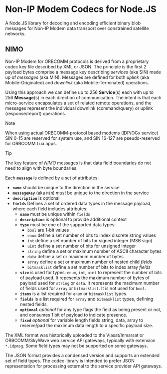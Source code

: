# Non-IP Modem Codecs for Node.JS

A Node.JS library for decoding and encoding efficient binary blob messages
for Non-IP Modem data transport over constrained satellite networks.

## NIMO

Non-IP Modem for ORBCOMM protocols is derived from a proprietary codec key file
described by XML or JSON. The principle is the first 2 payload bytes comprise
a message key describing *services* (aka SIN) made up of *messages* (aka MIN).
Messages are defined for both *uplink* (aka Mobile-Originated) and *downlink*
(aka Mobile-Terminated) operations.

Using this approach we can define up to 256 **Service**(s) each with up to
256 **Message**(s) in each direction of communication. The intent is that each
micro-service encapsulates a set of related remote operations, and the messages
represent the individual downlink (command/query) or uplink (response/report)
operations.

> [!NOTE]
> When using actual ORBCOMM-protocol based modems (IDP/OGx service) SIN 0-15 are
reserved for system use, and SIN 16-127 are pseudo-reserved for ORBCOMM Lua apps.

> [!TIP]
> The key feature of *NIMO* messages is that data field boundaries do not need to
align with byte boundaries.

Each **`message`** is defined by a set of attributes:
* **`name`** should be unique to the direction in the service
* **`messageKey`** (aka `MIN`) *must* be unique to the direction in the service
* **`description`** is optional
* **`fields`** Defines a set of ordered data types in the message payload,
where each field includes attributes:
    * **`name`** must be unique within `fields`
    * **`description`** is optional to provide additional context
    * **`type`** must be one of the supported data types:
        * `bool` are 1-bit values
        * `enum` define a set number of bits to index discrete *string* values
        * `int` define a set number of bits for signed integer (MSB sign)
        * `uint` define a set number of bits for unsigned integer
        * `string` define a set or maximum number of ASCII character bytes
        * `data` define a set or maximum number of bytes
        * `array` define a set or maximum number of nested child *fields*
        * `bitmasklist` define a set number of bits to index array *fields*
    * **`size`** is used for types: `enum`, `int`, `uint` to represent the
    number of bits of payload used. It repesents the maximum number of bytes
    of payload used for `string` or `data`. It represents the maximum number
    of fields used for `array` or `bitmasklist`. It is not used for `bool`.
    * **`items`** is a list required for `enum` or `bitmasklist` types.
    * **`fields`** is a list required for `array` and `bitmasklist` types,
    defining nested fields.
    * **`optional`** *optional* for any type flags the field as being present
    or not, and consumes 1 bit of payload to indicate presence.
    * **`fixed`** *optional* for variable length fields string, data, array
    to reserve/pad the maximum data length to a specific payload size.

The XML format was historically uploaded to the Viasat/Inmarsat or
ORBCOMM/SkyWave web service API gateways, typically with extension `*.idpmsg`.
Some field types may not be supported on some gateways.

The JSON format provides a condensed version and supports an extended set of
field types. The codec library is intended to prefer JSON representation for
processing external to the service provider API gateways.
